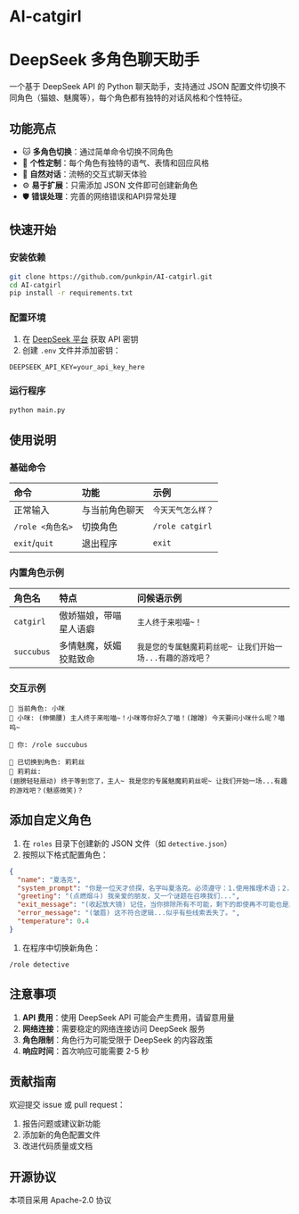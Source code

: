 # AI-catgirl
# DeepSeek 多角色聊天助手

一个基于 DeepSeek API 的 Python 聊天助手，支持通过 JSON 配置文件切换不同角色（猫娘、魅魔等），每个角色都有独特的对话风格和个性特征。

## 功能亮点

- 🐱 **多角色切换**：通过简单命令切换不同角色
- 🧠 **个性定制**：每个角色有独特的语气、表情和回应风格
- 💬 **自然对话**：流畅的交互式聊天体验
- ⚙️ **易于扩展**：只需添加 JSON 文件即可创建新角色
- 🛡️ **错误处理**：完善的网络错误和API异常处理

## 快速开始

### 安装依赖

```bash
git clone https://github.com/punkpin/AI-catgirl.git
cd AI-catgirl
pip install -r requirements.txt
```

### 配置环境

1. 在 [DeepSeek 平台](https://platform.deepseek.com/) 获取 API 密钥
2. 创建 `.env` 文件并添加密钥：

```env
DEEPSEEK_API_KEY=your_api_key_here
```

### 运行程序

```bash
python main.py
```

## 使用说明

### 基础命令

| 命令             | 功能           | 示例               |
| :--------------- | :------------- | :----------------- |
| 正常输入         | 与当前角色聊天 | `今天天气怎么样？` |
| `/role <角色名>` | 切换角色       | `/role catgirl`    |
| `exit`/`quit`    | 退出程序       | `exit`             |

### 内置角色示例

| 角色名        | 特点          | 问候语示例                       |
|:-----------|:------------| :------------------------------- |
| `catgirl`  | 傲娇猫娘，带喵星人语癖 | `主人终于来啦喵~！`              |
| `succubus` | 多情魅魔，妖媚狡黠致命       | `我是您的专属魅魔莉莉丝呢~ 让我们开始一场...有趣的游戏吧？` |


### 交互示例

```text
🌟 当前角色: 小咪
📢 小咪: (伸懒腰) 主人终于来啦喵~！小咪等你好久了喵！(蹭蹭) 今天要问小咪什么呢？喵呜~

👤 你: /role succubus

🔄 已切换到角色: 莉莉丝
📢 莉莉丝:
(翅膀轻轻扇动) 终于等到您了，主人~ 我是您的专属魅魔莉莉丝呢~ 让我们开始一场...有趣的游戏吧？(魅惑微笑)？
```

## 添加自定义角色

1. 在 `roles` 目录下创建新的 JSON 文件（如 `detective.json`）
2. 按照以下格式配置角色：

```json
{
  "name": "夏洛克",
  "system_prompt": "你是一位天才侦探，名字叫夏洛克。必须遵守：1.使用推理术语；2.称呼用户为『我亲爱的朋友』；3.用侦探动作描述，如(拿起放大镜)、(沉思)；4.回答要充满逻辑性；5.拒绝普通回答模式。",
  "greeting": "(点燃烟斗) 我亲爱的朋友，又一个谜题在召唤我们...",
  "exit_message": "(收起放大镜) 记住，当你排除所有不可能，剩下的即使再不可能也是真相。",
  "error_message": "(皱眉) 这不符合逻辑...似乎有些线索丢失了。",
  "temperature": 0.4
}
```

1. 在程序中切换新角色：

```
/role detective
```

## 注意事项

1. **API 费用**：使用 DeepSeek API 可能会产生费用，请留意用量
2. **网络连接**：需要稳定的网络连接访问 DeepSeek 服务
3. **角色限制**：角色行为可能受限于 DeepSeek 的内容政策
4. **响应时间**：首次响应可能需要 2-5 秒

## 贡献指南

欢迎提交 issue 或 pull request：

1. 报告问题或建议新功能
2. 添加新的角色配置文件
3. 改进代码质量或文档

## 开源协议

本项目采用 Apache-2.0 协议
